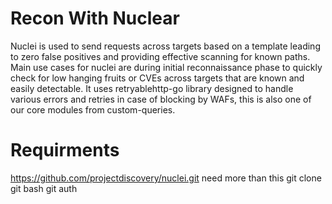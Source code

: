 # Recon With Nuclear

Nuclei is used to send requests across targets based on a template leading to zero false positives and providing effective scanning for known paths. Main use cases for nuclei are during initial reconnaissance phase to quickly check for low hanging fruits or CVEs across targets that are known and easily detectable. It uses retryablehttp-go library designed to handle various errors and retries in case of blocking by WAFs, this is also one of our core modules from custom-queries.


# Requirments

https://github.com/projectdiscovery/nuclei.git
need more than this
git clone
git bash
git auth

